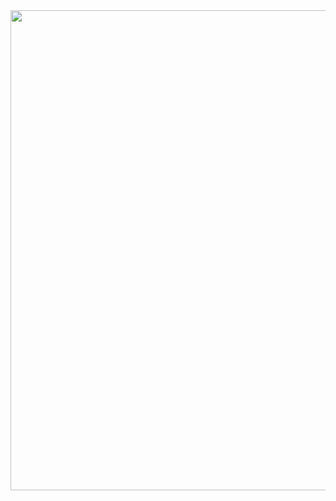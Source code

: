 <img src="[/images/output/video1.gif](https://github.com/Nyamekesse/Nyamekesse/assets/61396955/993da064-e0f5-49d1-8ff1-04bce2f22e21)https://github.com/Nyamekesse/Nyamekesse/assets/61396955/993da064-e0f5-49d1-8ff1-04bce2f22e21" width="1366" height="768"/>
